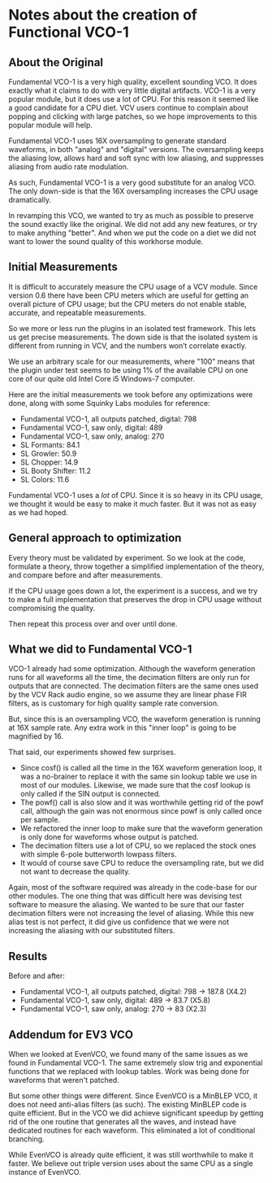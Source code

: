 # Notes about the creation of Functional VCO-1

## About the Original

Fundamental VCO-1 is a very high quality, excellent sounding VCO. It does exactly what it claims to do with very little digital artifacts. VCO-1 is a very popular module, but it does use a lot of CPU. For this reason it seemed like a good candidate for a CPU diet. VCV users continue to complain about popping and clicking with large patches, so we hope improvements to this popular module will help.

Fundamental VCO-1 uses 16X oversampling to generate standard waveforms, in both "analog" and "digital" versions. The oversampling keeps the aliasing low, allows hard and soft sync with low aliasing, and suppresses aliasing from audio rate modulation.

As such, Fundamental VCO-1 is a very good substitute for an analog VCO. The only down-side is that the 16X oversampling increases the CPU usage dramatically.

In revamping this VCO, we wanted to try as much as possible to preserve the sound exactly like the original. We did not add any new features, or try to make anything "better". And when we put the code on a diet we did not want to lower the sound quality of this workhorse module.

## Initial Measurements

It is difficult to accurately measure the CPU usage of a VCV module. Since version 0.6 there have been CPU meters which are useful for getting an overall picture of CPU usage; but the CPU meters do not enable stable, accurate, and repeatable measurements.

So we more or less run the plugins in an isolated test framework. This lets us get precise measurements. The down side is that the isolated system is different from running in VCV, and the numbers won’t correlate exactly.

We use an arbitrary scale for our measurements, where "100" means that the plugin under test seems to be using 1% of the available CPU on one core of our quite old Intel Core i5 Windows-7 computer.

Here are the initial measurements we took before any optimizations were done, along with some Squinky Labs modules for reference:

* Fundamental VCO-1, all outputs patched, digital: 798
* Fundamental VCO-1, saw only, digital: 489
* Fundamental VCO-1, saw only, analog: 270
* SL Formants: 84.1
* SL Growler: 50.9
* SL Chopper: 14.9
* SL Booty Shifter: 11.2
* SL Colors: 11.6

Fundamental VCO-1 uses a *lot* of CPU. Since it is so heavy in its CPU usage, we thought it would be easy to make it much faster. But it was not as easy as we had hoped.

## General approach to optimization

Every theory must be validated by experiment. So we look at the code, formulate a theory, throw together a simplified implementation of the theory, and compare before and after measurements.

If the CPU usage goes down a lot, the experiment is a success, and we try to make a full implementation that preserves the drop in CPU usage without compromising the quality.

Then repeat this process over and over until done.

## What we did to Fundamental VCO-1

VCO-1 already had some optimization. Although the waveform generation runs for all waveforms all the time,  the decimation filters are only run for outputs that are connected. The decimation filters are the same ones used by the VCV Rack audio engine, so we assume they are linear phase FIR filters, as is customary for high quality sample rate conversion.

But, since this is an oversampling VCO, the waveform generation is running at 16X sample rate. Any extra work in this "inner loop" is going to be magnified by 16.

That said, our experiments showed few surprises.

* Since cosf() is called all the time in the 16X waveform generation loop, it was a no-brainer to replace it with the same sin lookup table we use in most of our modules. Likewise, we made sure that the cosf lookup is only called if the SIN output is connected.
* The powf() call is also slow and it was worthwhile getting rid of the powf call, although the gain was not enormous since powf is only called once per sample.
* We refactored the inner loop to make sure that the waveform generation is only done for waveforms whose output is patched.
* The decimation filters use a lot of CPU, so we replaced the stock ones with simple 6-pole butterworth lowpass filters.
* It would of course save CPU to reduce the oversampling rate, but we did not want to decrease the quality.

Again, most of the software required was already in the code-base for our other modules. The one thing that was difficult here was devising test software to measure the aliasing. We wanted to be sure that our faster decimation filters were not increasing the level of aliasing. While this new alias test is not perfect, it did give us confidence that we were not increasing the aliasing with our substituted filters.

## Results

Before and after:

* Fundamental VCO-1, all outputs patched, digital: 798 -> 187.8 (X4.2)
* Fundamental VCO-1, saw only, digital: 489 -> 83.7 (X5.8)
* Fundamental VCO-1, saw only, analog: 270 -> 83 (X2.3)

## Addendum for EV3 VCO

When we looked at EvenVCO, we found many of the same issues as we found in Fundamental VCO-1. The same extremely slow trig and exponential functions that we replaced with lookup tables. Work was being done for waveforms that weren't patched.

But some other things were different. Since EvenVCO is a MinBLEP VCO, it does not need anti-alias filters (as such). The existing MinBLEP code is quite efficient. But in the VCO we did achieve significant speedup by getting rid of the one routine that generates all the waves, and instead have dedicated routines for each waveform. This eliminated a lot of conditional branching.

While EvenVCO is already quite efficient, it was still worthwhile to make it faster. We believe out triple version uses about the same CPU as a single instance of EvenVCO.
